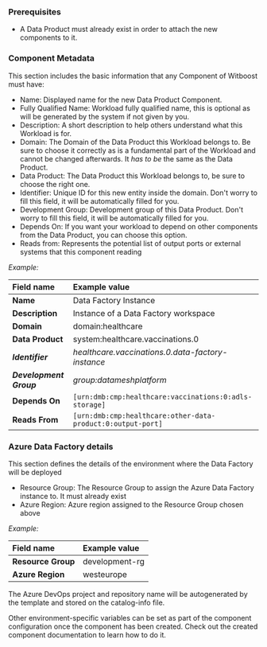 ### Prerequisites

- A Data Product must already exist in order to attach the new components to it.

### Component Metadata

This section includes the basic information that any Component of Witboost must have:

- Name: Displayed name for the new Data Product Component.
- Fully Qualified Name: Workload fully qualified name, this is optional as will be generated by the system if not given by you.
- Description: A short description to help others understand what this Workload is for.
- Domain: The Domain of the Data Product this Workload belongs to. Be sure to choose it correctly as is a fundamental part of the Workload and cannot be changed afterwards. It _has to be_ the same as the Data Product.
- Data Product: The Data Product this Workload belongs to, be sure to choose the right one.
- Identifier: Unique ID for this new entity inside the domain. Don't worry to fill this field, it will be automatically filled for you.
- Development Group: Development group of this Data Product. Don't worry to fill this field, it will be automatically filled for you.
- Depends On: If you want your workload to depend on other components from the Data Product, you can choose this option.
- Reads from: Represents the potential list of output ports or external systems that this component reading

*Example:*

| Field name              | Example value                                               |
|:------------------------|:------------------------------------------------------------|
| **Name**                | Data Factory Instance                                       |
| **Description**         | Instance of a Data Factory workspace                        |
| **Domain**              | domain:healthcare                                           |
| **Data Product**        | system:healthcare.vaccinations.0                            |
| **_Identifier_**        | _healthcare.vaccinations.0.data-factory-instance_           |
| **_Development Group_** | _group:datameshplatform_                                    |
| **Depends On**          | `[urn:dmb:cmp:healthcare:vaccinations:0:adls-storage]`      |
| **Reads From**          | `[urn:dmb:cmp:healthcare:other-data-product:0:output-port]` |

### Azure Data Factory details

This section defines the details of the environment where the Data Factory will be deployed

- Resource Group: The Resource Group to assign the Azure Data Factory instance to. It must already exist
- Azure Region: Azure region assigned to the Resource Group chosen above

*Example:*

| Field name         | Example value  |
|:-------------------|:---------------|
| **Resource Group** | development-rg |
| **Azure Region**   | westeurope     |

The Azure DevOps project and repository name will be autogenerated by the template and stored on the catalog-info file.

Other environment-specific variables can be set as part of the component configuration once the component has been created. Check out the created component documentation to learn how to do it.